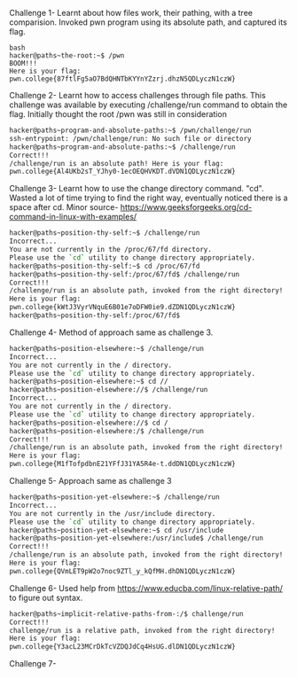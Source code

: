 Challenge 1-
Learnt about how files work, their pathing, with a tree comparision. 
Invoked pwn program using its absolute path, and captured its flag.
```
bash
hacker@paths~the-root:~$ /pwn
BOOM!!!
Here is your flag:
pwn.college{87ftlFg5aO7BdQHNTbKYYnYZzrj.dhzN5QDLyczN1czW}
```
Challenge 2-
Learnt how to access challenges through file paths. This challenge was available by executing /challenge/run command to obtain the flag.
Initially thought the root /pwn was still in consideration
```bash
hacker@paths~program-and-absolute-paths:~$ /pwn/challenge/run
ssh-entrypoint: /pwn/challenge/run: No such file or directory
hacker@paths~program-and-absolute-paths:~$ /challenge/run
Correct!!!
/challenge/run is an absolute path! Here is your flag:
pwn.college{Al4UKb2sT_YJhy0-1ecOEQHVKDT.dVDN1QDLyczN1czW}
```
Challenge 3-
Learnt how to use the change directory command. "cd".
Wasted a lot of time trying to find the right way, eventually noticed there is a space after cd.
Minor source- https://www.geeksforgeeks.org/cd-command-in-linux-with-examples/
```bash
hacker@paths~position-thy-self:~$ /challenge/run
Incorrect...
You are not currently in the /proc/67/fd directory.
Please use the `cd` utility to change directory appropriately.
hacker@paths~position-thy-self:~$ cd /proc/67/fd
hacker@paths~position-thy-self:/proc/67/fd$ /challenge/run
Correct!!!
/challenge/run is an absolute path, invoked from the right directory!
Here is your flag:
pwn.college{kWtJ3VyrVNquE6B01e7oDFW0ie9.dZDN1QDLyczN1czW}
hacker@paths~position-thy-self:/proc/67/fd$
```
Challenge 4-
Method of approach same as challenge 3.
```bash
hacker@paths~position-elsewhere:~$ /challenge/run
Incorrect...
You are not currently in the / directory.
Please use the `cd` utility to change directory appropriately.
hacker@paths~position-elsewhere:~$ cd //
hacker@paths~position-elsewhere://$ /challenge/run
Incorrect...
You are not currently in the / directory.
Please use the `cd` utility to change directory appropriately.
hacker@paths~position-elsewhere://$ cd /
hacker@paths~position-elsewhere:/$ /challenge/run
Correct!!!
/challenge/run is an absolute path, invoked from the right directory!
Here is your flag:
pwn.college{M1fTofpdbnE21YFfJ31YA5R4e-t.ddDN1QDLyczN1czW}
```
Challenge 5-
Approach same as challenge 3
```bash
hacker@paths~position-yet-elsewhere:~$ /challenge/run
Incorrect...
You are not currently in the /usr/include directory.
Please use the `cd` utility to change directory appropriately.
hacker@paths~position-yet-elsewhere:~$ cd /usr/include
hacker@paths~position-yet-elsewhere:/usr/include$ /challenge/run
Correct!!!
/challenge/run is an absolute path, invoked from the right directory!
Here is your flag:
pwn.college{QVmLET9pW2o7noc9ZTl_y_kQfMH.dhDN1QDLyczN1czW}
```
Challenge 6-
Used help from https://www.educba.com/linux-relative-path/ to figure out syntax.
```bash
hacker@paths~implicit-relative-paths-from-:/$ challenge/run
Correct!!!
challenge/run is a relative path, invoked from the right directory!
Here is your flag:
pwn.college{Y3acL23MCrDkTcVZDQJdCq4HsUG.dlDN1QDLyczN1czW}
```
Challenge 7-

